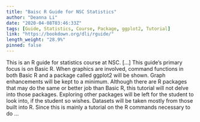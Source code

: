 ```yaml
---
title: "Baisc R Guide for NSC Statistics"
author: "Deanna Li"
date: "2020-04-08T03:46:33Z"
tags: [Guide, Statistics, Course, Package, ggplot2, Tutorial]
link: "https://bookdown.org/dli/rguide/"
length_weight: "28.9%"
pinned: false
---
```


This is an R guide for statistics course at NSC. [...] This guide’s primary focus is on Basic R. When graphics are involved, command functions in both Basic R and a package called ggplot2 will be shown. Graph enhancements will be kept to a minimum. Although there are R packages that may do the same or better job than Basic R, this tutorial will not delve into those packages. Exploring other packages will be left for the student to look into, if the student so wishes. Datasets will be taken mostly from those built into R. Since this is mainly a tutorial on the R commands necessary to do ...
